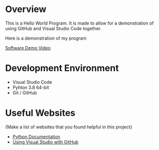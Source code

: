 # Overview

This is a Hello World Program. It is made to allow for a demonstration of using GitHub and Visual Studio Code together. 

Here is a demonstration of my program 

[Software Demo Video](https://youtu.be/WxLSp_bzfBM)

# Development Environment

* Visual Studio Code 
* Pyhton 3.8 64-bit
* Git / GitHub

# Useful Websites

{Make a list of websites that you found helpful in this project}
* [Python Documentation](https://docs.python.org/3.8/)
* [Using Visual Studio with GitHub](https://code.visualstudio.com/docs/editor/github)